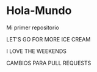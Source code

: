 # Hola-Mundo

Mi primer repositorio

LET'S GO FOR MORE ICE CREAM


I LOVE THE WEEKENDS

CAMBIOS PARA PULL REQUESTS
